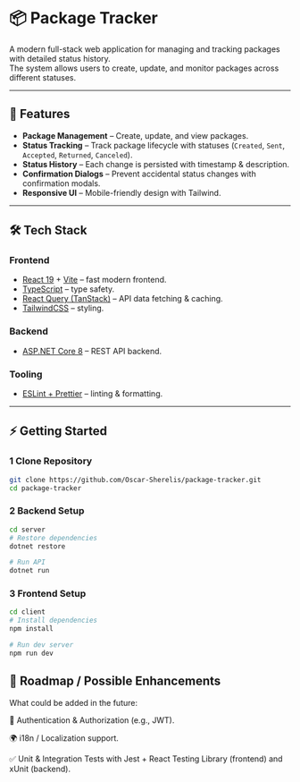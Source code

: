 # 📦 Package Tracker

A modern full-stack web application for managing and tracking packages with detailed status history.  
The system allows users to create, update, and monitor packages across different statuses.

---

## 🚀 Features

- **Package Management** – Create, update, and view packages.
- **Status Tracking** – Track package lifecycle with statuses (`Created`, `Sent`, `Accepted`, `Returned`, `Canceled`).
- **Status History** – Each change is persisted with timestamp & description.
- **Confirmation Dialogs** – Prevent accidental status changes with confirmation modals.
- **Responsive UI** – Mobile-friendly design with Tailwind.

---

## 🛠️ Tech Stack

### **Frontend**

- [React 19](https://react.dev/) + [Vite](https://vitejs.dev/) – fast modern frontend.
- [TypeScript](https://www.typescriptlang.org/) – type safety.
- [React Query (TanStack)](https://tanstack.com/query) – API data fetching & caching.
- [TailwindCSS](https://tailwindcss.com/) – styling.

### **Backend**

- [ASP.NET Core 8](https://dotnet.microsoft.com/) – REST API backend.

### **Tooling**

- [ESLint + Prettier](https://eslint.org/) – linting & formatting.

---

## ⚡ Getting Started

### 1 Clone Repository

```bash
git clone https://github.com/Oscar-Sherelis/package-tracker.git
cd package-tracker
```

### 2 Backend Setup

```bash
cd server
# Restore dependencies
dotnet restore

# Run API
dotnet run
```

### 3 Frontend Setup

```bash
cd client
# Install dependencies
npm install

# Run dev server
npm run dev
```

## 📌 Roadmap / Possible Enhancements

What could be added in the future:

🔐 Authentication & Authorization (e.g., JWT).

🌍 i18n / Localization support.

✅ Unit & Integration Tests with Jest + React Testing Library (frontend) and xUnit (backend).